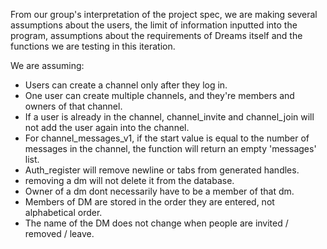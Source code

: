 From our group's interpretation of the project spec, we are making several 
assumptions about the users, the limit of information inputted into the program,
assumptions about the requirements of Dreams itself and the functions we are 
testing in this iteration.

We are assuming:
- Users can create a channel only after they log in.
- One user can create multiple channels, and they're members and owners of that channel.
- If a user is already in the channel, channel_invite and channel_join will not add the user
  again into the channel.
- For channel_messages_v1, if the start value is equal to the number of messages in the channel, 
  the function will return an empty 'messages' list.
- Auth_register will remove newline or tabs from generated handles.
- removing a dm will not delete it from the database.
- Owner of a dm dont necessarily have to be a member of that dm.
- Members of DM are stored in the order they are entered, not alphabetical order.
- The name of the DM does not change when people are invited / removed / leave. 